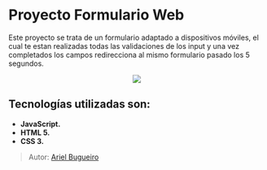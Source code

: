 # Proyecto Formulario Web

Este proyecto se trata de un formulario adaptado a dispositivos móviles, el cual te estan realizadas todas las validaciones de los input y una vez completados los campos redirecciona al mismo formulario pasado los 5 segundos.


<p align="center">
<img src="https://user-images.githubusercontent.com/70410313/129120833-e64be121-f4d2-44b7-bcd9-331585da10ff.PNG">
</p>




  



## Tecnologías utilizadas son:

* **JavaScript.**
* **HTML 5.**
* **CSS 3.**

>Autor: [Ariel Bugueiro](https://arielbugueiro.github.io/portfolio2021/)
